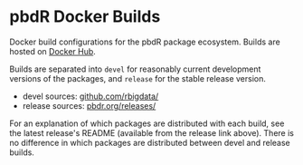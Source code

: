 # pbdR Docker Builds

Docker build configurations for the pbdR package ecosystem.  Builds are hosted on [Docker Hub](https://hub.docker.com/u/rbigdata/).

Builds are separated into `devel` for reasonably current development versions of the packages, and `release` for the stable release version.

* devel sources: [github.com/rbigdata/](github.com/rbigdata/)
* release sources: [pbdr.org/releases/](pbdr.org/releases/)

For an explanation of which packages are distributed with each build, see the latest release's README (available from the release link above). There is no difference in which packages are distributed between devel and release builds.
